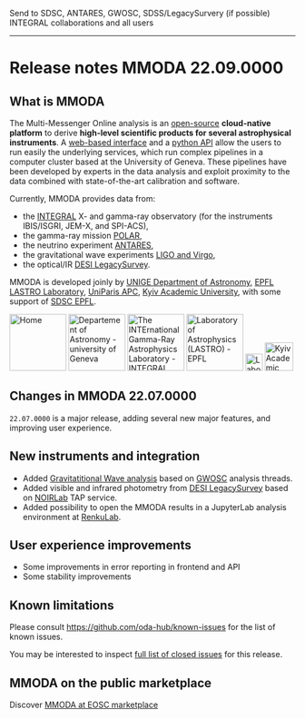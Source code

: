 Send to SDSC, ANTARES, GWOSC, SDSS/LegacySurvery (if possible) INTEGRAL collaborations and all users

----


# Release notes MMODA 22.09.0000

## What is MMODA

The Multi-Messenger Online analysis is an [open-source](https://github.com/oda-hub) **cloud-native platform** to derive **high-level scientific products for several astrophysical instruments**.
A [web-based interface](http://astro.unige.ch/mmoda/) and a [python API](https://oda-api.readthedocs.io/en/latest/user_guide/tutorial_main.html) allow the users to run easily the underlying services, which run complex pipelines in a computer cluster based at the University of Geneva. These pipelines have been developed by experts in the data analysis and exploit proximity to the data combined with state-of-the-art calibration and software.

Currently, MMODA provides data from:
* the [INTEGRAL](https://www.isdc.unige.ch/integral/) X- and gamma-ray observatory (for the instruments IBIS/ISGRI, JEM-X, and SPI-ACS),
* the gamma-ray mission [POLAR](https://www.astro.unige.ch/polar/), 
* the neutrino experiment [ANTARES](https://antares.in2p3.fr/),
* the gravitational wave experiments [LIGO and Virgo](https://www.gw-openscience.org/),
* the optical/IR [DESI LegacySurvey](https://www.astro.unige.ch/mmoda/help/mmoda/legacy-survey).

MMODA is developed joinly by [UNIGE Department of Astronomy](https://www.unige.ch/sciences/astro/en/), [EPFL LASTRO Laboratory](https://www.epfl.ch/labs/lastro), [UniParis APC](https://apc.u-paris.fr/APC_CS/en), [Kyiv Academic University](https://kau.org.ua/en), with some support of [SDSC EPFL](https://www.epfl.ch/research/domains/sdsc/).

<a  href="/mmoda/"
    title="Home"> <img
    src="https://www.astro.unige.ch/mmoda/sites/all/themes/bootstrap_mmoda/logo.png" alt="Home"
    width="100px" /></a>
<a  href="https://www.unige.ch/sciences/astro/en/"
    title="Departement of Astronomy - university of Geneva"><img
    src="https://www.astro.unige.ch/mmoda/sites/all/themes/bootstrap_mmoda/logo-fac-sciences.png" alt="Departement of Astronomy - university of Geneva" 
    width="100px" /></a>
<a  href="https://www.isdc.unige.ch/integral/"
    title="The INTErnational Gamma-Ray Astrophysics Laboratory - INTEGRAL"><img
    src="https://www.astro.unige.ch/mmoda/sites/all/themes/bootstrap_mmoda/logo-isdc.png" alt="The INTErnational Gamma-Ray Astrophysics Laboratory - INTEGRAL" 
    width="100px" /></a>
<a  href="https://www.epfl.ch/labs/lastro"
    title="Laboratory of Astrophysics (LASTRO) - EPFL"><img
    src="https://www.astro.unige.ch/mmoda/sites/all/themes/bootstrap_mmoda/logo-epfl.png" alt="Laboratory of Astrophysics (LASTRO) - EPFL"
    width="100px"/></a>
<a href="https://apc.u-paris.fr/APC_CS/en" target="_blank"
   title="Laboratoire AstroParticule et Cosmologie (APC)"><img
   src="https://www.astro.unige.ch/mmoda/sites/all/themes/bootstrap_mmoda/logo-apc.png" alt="Laboratoire AstroParticule et Cosmologie (APC)"
   width="30px"/></a>
<a href="https://kau.org.ua/en" target="_blank"
   title="Kyiv Academic University (KAU)"><img
   src="https://www.astro.unige.ch/mmoda/sites/all/themes/bootstrap_mmoda/logo-kau.png" alt="Kyiv Academic University (KAU)" 
   width="50px"/></a>
      

## Changes in MMODA 22.07.0000

`22.07.0000` is a major release, adding several new major features, and improving user experience.

## New instruments and integration

* Added [Gravitatitional Wave analysis](https://www.astro.unige.ch/mmoda/help/mmoda/gravitational-wave-analysis) based on [GWOSC](https://www.gw-openscience.org/) analysis threads.
* Added visible and infrared photometry from [DESI LegacySurvey](https://www.astro.unige.ch/mmoda/help/mmoda/legacy-survey) based on [NOIRLab](https://datalab.noirlab.edu/ls/dataAccess.php) TAP service.
* Added possibility to open the MMODA results in a JupyterLab analysis environment at [RenkuLab](https://renkulab.io/). 

## User experience improvements

* Some improvements in error reporting in frontend and API
* Some stability improvements

## Known limitations

Please consult https://github.com/oda-hub/known-issues for the list of known issues.

You may be interested to inspect [full list of closed issues](https://github.com/issues?q=org%3Aoda-hub+milestone%3Av22.07.0000) for this release.

## MMODA on the public marketplace

Discover [MMODA at EOSC marketplace](https://marketplace.eosc-portal.eu/services/astronomical-online-data-analysis-astrooda)
